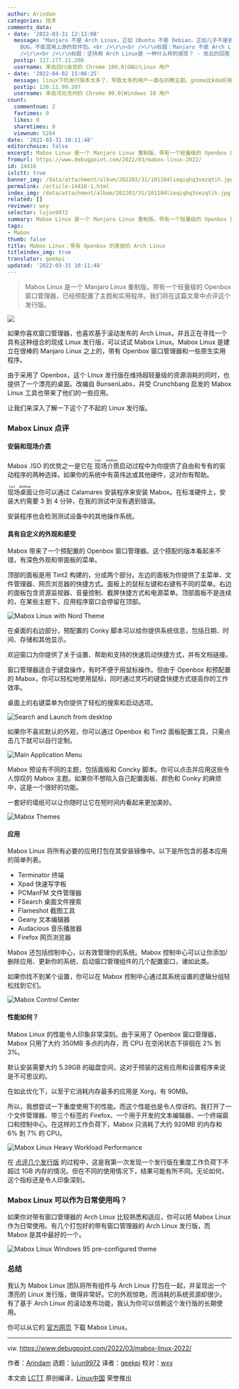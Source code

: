 ```yaml
---
author: Arindam
categories: 技术
comments_data:
- date: '2022-03-31 12:13:08'
  message: "Manjaro 不是 Arch Linux，正如 Ubuntu 不是 Debian，正如儿子不是爸爸。在我看来，只要一个下游发行版，从有自己的软件源开始，就和上游开始分家了。然后就有了只属于自己的
    BUG，不能混用上游的软件包。<br />\r\n<br />\r\n标题：Manjaro 不是 Arch Linux<br />\r\n链接：amane-live.fars.ee/2018/12/17/manjaro-and-arch<br
    />\r\n<br />\r\n标题：坚持用 Arch Linux是 一种什么样的感受？ - 依云的回答 - 知乎<br />\r\n链接：zhihu.com/question/319726368/answer/1050315706"
  postip: 117.177.21.200
  username: 来自四川自贡的 Chrome 100.0|GNU/Linux 用户
- date: '2022-04-02 15:06:25'
  message: linux下的发行版本太多了，导致太多的用户一直在折腾主题。gnome比kde好用，平铺桌面比堆叠好用，openbox比gnome、kde轻量快捷。i3比awesome配置简单好看，xfce也不错哦，希望你永远也不理解这些东西。
  postip: 120.11.99.207
  username: 来自河北沧州的 Chrome 99.0|Windows 10 用户
count:
  commentnum: 2
  favtimes: 0
  likes: 0
  sharetimes: 0
  viewnum: 5284
date: '2022-03-31 10:11:48'
editorchoice: false
excerpt: Mabox Linux 是一个 Manjaro Linux 重制版，带有一个轻量级的 Openbox 窗口管理器，已经预配置了主题和实用程序。我们将在这篇文章中点评这个发行版。
fromurl: https://www.debugpoint.com/2022/03/mabox-linux-2022/
id: 14416
islctt: true
banner_img: /data/attachment/album/202203/31/101104lieqiqhq3sezqtih.jpg
permalink: /article-14416-1.html
index_img: /data/attachment/album/202203/31/101104lieqiqhq3sezqtih.jpg.thumb.jpg
related: []
reviewer: wxy
selector: lujun9972
summary: Mabox Linux 是一个 Manjaro Linux 重制版，带有一个轻量级的 Openbox 窗口管理器，已经预配置了主题和实用程序。我们将在这篇文章中点评这个发行版。
tags:
- Mabox
thumb: false
title: Mabox Linux：带有 Openbox 的美丽的 Arch Linux
titleindex_img: true
translator: geekpi
updated: '2022-03-31 10:11:48'
---
```



> 
> Mabox Linux 是一个 Manjaro Linux 重制版，带有一个轻量级的 Openbox 窗口管理器，已经预配置了主题和实用程序。我们将在这篇文章中点评这个发行版。
> 
> 
> 


![](/data/attachment/album/202203/31/101104lieqiqhq3sezqtih.jpg)


如果你喜欢窗口管理器，也喜欢基于滚动发布的 Arch Linux，并且正在寻找一个具有这种组合的现成 Linux 发行版，可以试试 Mabox Linux。Mabox Linux 是建立在很棒的 Manjaro Linux 之上的，带有 Openbox 窗口管理器和一些原生实用程序。


由于采用了 Openbox，这个 Linux 发行版在维持超轻量级的资源消耗的同时，也提供了一个漂亮的桌面。改编自 BunsenLabs，并受 Crunchbang 启发的 Mabox Linux 工具也带来了他们的一些应用。


让我们来深入了解一下这个了不起的 Linux 发行版。


### Mabox Linux 点评


#### 安装和现场介质


Mabox .ISO 的优势之一是它在<ruby> 现场介质 <rt>  Live medium </rt></ruby>启动过程中为你提供了自由和专有的驱动程序的两种选择。如果你的系统中有英伟达或其他硬件，这对你有帮助。


<ruby> 现场桌面 <rt>  Live desktop </rt></ruby>让你可以通过 Calamares 安装程序来安装 Mabox。在标准硬件上，安装大约需要 3 到 4 分钟，在我的测试中没有遇到错误。


安装程序也会检测测试设备中的其他操作系统。


#### 具有自定义的外观和感受


Mabox 带来了一个预配置的 Openbox 窗口管理器。这个搭配的版本看起来不错，有深色外观和带面板的菜单。


顶部的面板是用 Tint2 构建的，分成两个部分。左边的面板为你提供了主菜单、文件管理器、网页浏览器的快捷方式。面板上的鼠标左键和右键有不同的菜单。右边的面板包含资源监视器、音量控制、截屏快捷方式和电源菜单。顶部面板不是连续的，在某些主题下，应用程序窗口会停留在顶部。


![Mabox Linux with Nord Theme](/data/attachment/album/202203/31/101148njtz2lhcc2jz8mh8.jpg)


在桌面的右边部分，预配置的 Conky 脚本可以给你提供系统信息，包括日期、时间、存储和其他显示。


欢迎窗口为你提供了关于设置、帮助和支持的快速启动快捷方式，并有文档链接。


窗口管理器适合于键盘操作，有时不便于用鼠标操作。但由于 Openbox 和预配置的 Mabox，你可以轻松地使用鼠标，同时通过灵巧的键盘快捷方式提高你的工作效率。


桌面上的右键菜单为你提供了轻松的搜索和启动选项。


![Search and Launch from desktop](/data/attachment/album/202203/31/101148h0yq1ko11f7pzqpy.jpg)


如果你不喜欢默认的外观，你可以通过 Openbox 和 Tint2 面板配置工具，只需点击几下就可以自行定制。


![Main Application Menu](/data/attachment/album/202203/31/101148bd3kedkk4btdj0ej.jpg)


Mabox 预设有不同的主题，包括面板和 Concky 脚本。你可以点击并应用这些令人惊叹的 Mabox 主题。如果你不想陷入自己配置面板、颜色和 Conky 的麻烦中，这是一个很好的功能。


一套好的墙纸可以让你随时让它在短时间内看起来更加美妙。


![Mabox Themes](/data/attachment/album/202203/31/101148i5d7g99tk9ba9gih.jpg)


#### 应用


Mabox Linux 将所有必要的应用打包在其安装镜像中。以下是所包含的基本应用的简单列表。


* Terminator 终端
* Xpad 快速写字板
* PCManFM 文件管理器
* FSearch 桌面文件搜索
* Flameshot 截图工具
* Geany 文本编辑器
* Audacious 音乐播放器
* Firefox 网页浏览器


Mabox 还包括控制中心，以有效管理你的系统。Mabox 控制中心可以让你添加/删除应用、更新你的系统、启动窗口管理组件的几个配置窗口，诸如此类。


如果你找不到某个设置，你可以在 Mabox 控制中心通过其系统设置的逻辑分组轻松找到它们。


![Mabox Control Center](/data/attachment/album/202203/31/101149bq5f8mb8tmqfsbwg.jpg)


#### 性能如何？


Mabox Linux 的性能令人印象非常深刻。由于采用了 Openbox 窗口管理器，Mabox 只用了大约 350MB 多点的内存，而 CPU 在空闲状态下徘徊在 2% 到 3%。


默认安装需要大约 5.39GB 的磁盘空间，这对于预装的这些应用和设置程序来说是不可思议的。


在如此优化下，以至于它消耗内存最多的应用是 Xorg，有 90MB。


所以，我想尝试一下重度使用下的性能。而这个性能也是令人惊讶的。我打开了一个文件管理器、带三个标签的 Firefox、一个用于开发的文本编辑器、一个终端窗口和控制中心。在这样的工作负荷下，Mabox 只消耗了大约 920MB 的内存和 6% 到 7% 的 CPU。


![Mabox Linux Heavy Workload Performance](/data/attachment/album/202203/31/101149s0mmnaz088j5ou1j.jpg)


在 [点评几个发行版](https://www.debugpoint.com/tag/linux-distro-review) 的过程中，这是我第一次发现一个发行版在重度工作负荷下不超过 1GB 内存的情况。但在不同的使用情况下，结果可能有所不同。无论如何，这个指标还是令人印象深刻。


### Mabox Linux 可以作为日常使用吗？


如果你对带有窗口管理器的 Arch Linux 比较熟悉和适应，你可以把 Mabox Linux 作为日常使用。有几个打包好的带有窗口管理器的 Arch Linux 发行版，而 Mabox 是其中最好的一个。


![Mabox Linux Windows 95 pre-configured theme](/data/attachment/album/202203/31/101149m7t3h3d3a71vy99a.jpg)


### 总结


我认为 Mabox Linux 团队将所有组件与 Arch Linux 打包在一起，并呈现出一个漂亮的 Linux 发行版，做得非常好。它的外观惊艳，而消耗的系统资源却很少。有了基于 Arch Linux 的滚动发布功能，我认为你可以信赖这个发行版的长期使用。


你可以从它的 [官方网页](https://maboxlinux.org/) 下载 Mabox Linux。




---


via: <https://www.debugpoint.com/2022/03/mabox-linux-2022/>


作者：[Arindam](https://www.debugpoint.com/author/admin1/) 选题：[lujun9972](https://github.com/lujun9972) 译者：[geekpi](https://github.com/geekpi) 校对：[wxy](https://github.com/wxy)


本文由 [LCTT](https://github.com/LCTT/TranslateProject) 原创编译，[Linux中国](https://linux.cn/) 荣誉推出